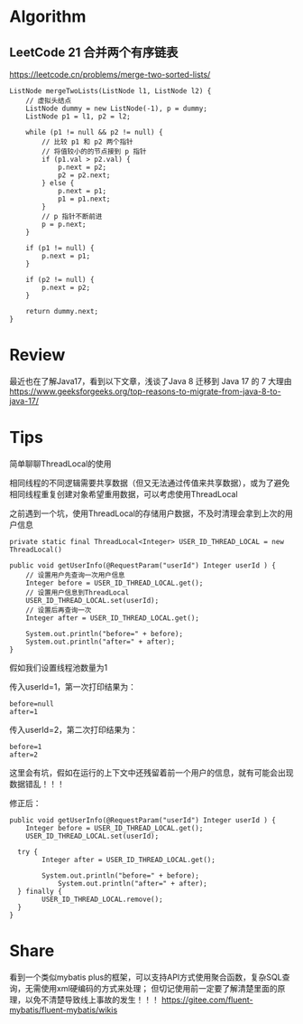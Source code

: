 # Algorithm

## LeetCode 21 合并两个有序链表
https://leetcode.cn/problems/merge-two-sorted-lists/
```
ListNode mergeTwoLists(ListNode l1, ListNode l2) {
    // 虚拟头结点
    ListNode dummy = new ListNode(-1), p = dummy;
    ListNode p1 = l1, p2 = l2;

    while (p1 != null && p2 != null) {
        // 比较 p1 和 p2 两个指针
        // 将值较小的的节点接到 p 指针
        if (p1.val > p2.val) {
            p.next = p2;
            p2 = p2.next;
        } else {
            p.next = p1;
            p1 = p1.next;
        }
        // p 指针不断前进
        p = p.next;
    }

    if (p1 != null) {
        p.next = p1;
    }

    if (p2 != null) {
        p.next = p2;
    }

    return dummy.next;
}
```



# Review
最近也在了解Java17，看到以下文章，浅谈了Java 8 迁移到 Java 17 的 7 大理由
https://www.geeksforgeeks.org/top-reasons-to-migrate-from-java-8-to-java-17/




# Tips

简单聊聊ThreadLocal的使用

相同线程的不同逻辑需要共享数据（但又无法通过传值来共享数据），或为了避免相同线程重复创建对象希望重用数据，可以考虑使用ThreadLocal



之前遇到一个坑，使用ThreadLocal的存储用户数据，不及时清理会拿到上次的用户信息

```
private static final ThreadLocal<Integer> USER_ID_THREAD_LOCAL = new ThreadLocal()

public void getUserInfo(@RequestParam("userId") Integer userId ) {
	// 设置用户先查询一次用户信息
	Integer before = USER_ID_THREAD_LOCAL.get();
	// 设置用户信息到ThreadLocal
	USER_ID_THREAD_LOCAL.set(userId);
	// 设置后再查询一次
	Integer after = USER_ID_THREAD_LOCAL.get();
	
	System.out.println("before=" + before);
	System.out.println("after=" + after);
}
```

假如我们设置线程池数量为1

传入userId=1，第一次打印结果为：

```
before=null
after=1
```

传入userId=2，第二次打印结果为：

```
before=1
after=2
```

这里会有坑，假如在运行的上下文中还残留着前一个用户的信息，就有可能会出现数据错乱！！！



修正后：

```
public void getUserInfo(@RequestParam("userId") Integer userId ) {
	Integer before = USER_ID_THREAD_LOCAL.get();
	USER_ID_THREAD_LOCAL.set(userId);
  
  try {
    	Integer after = USER_ID_THREAD_LOCAL.get();

    	System.out.println("before=" + before);
			System.out.println("after=" + after);
  } finally {
    	USER_ID_THREAD_LOCAL.remove();
  }
}
```



# Share
看到一个类似mybatis plus的框架，可以支持API方式使用聚合函数，复杂SQL查询，无需使用xml硬编码的方式来处理；
但切记使用前一定要了解清楚里面的原理，以免不清楚导致线上事故的发生！！！
https://gitee.com/fluent-mybatis/fluent-mybatis/wikis



